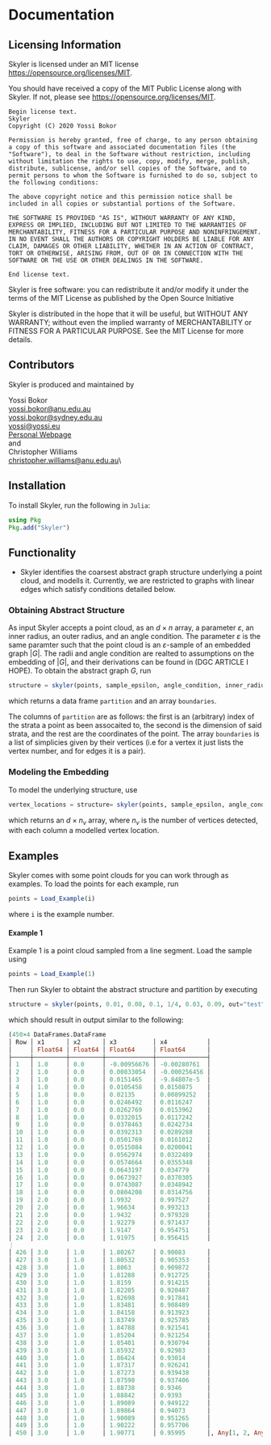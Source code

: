 # Documentation

## Licensing Information

Skyler is licensed under an MIT license <https://opensource.org/licenses/MIT>.

You should have received a copy of the MIT Public License along with Skyler.  If not, please see <https://opensource.org/licenses/MIT>.


```
Begin license text.
Skyler
Copyright (C) 2020 Yossi Bokor

Permission is hereby granted, free of charge, to any person obtaining a copy of this software and associated documentation files (the "Software"), to deal in the Software without restriction, including without limitation the rights to use, copy, modify, merge, publish, distribute, sublicense, and/or sell copies of the Software, and to permit persons to whom the Software is furnished to do so, subject to the following conditions:

The above copyright notice and this permission notice shall be included in all copies or substantial portions of the Software.

THE SOFTWARE IS PROVIDED "AS IS", WITHOUT WARRANTY OF ANY KIND, EXPRESS OR IMPLIED, INCLUDING BUT NOT LIMITED TO THE WARRANTIES OF MERCHANTABILITY, FITNESS FOR A PARTICULAR PURPOSE AND NONINFRINGEMENT. IN NO EVENT SHALL THE AUTHORS OR COPYRIGHT HOLDERS BE LIABLE FOR ANY CLAIM, DAMAGES OR OTHER LIABILITY, WHETHER IN AN ACTION OF CONTRACT, TORT OR OTHERWISE, ARISING FROM, OUT OF OR IN CONNECTION WITH THE SOFTWARE OR THE USE OR OTHER DEALINGS IN THE SOFTWARE.

End license text.
```

Skyler is free software: you can redistribute it and/or modify
 it under the terms of the MIT License as published by
 the Open Source Initiative

 Skyler is distributed in the hope that it will be useful, but WITHOUT ANY WARRANTY; without even the implied warranty of MERCHANTABILITY or FITNESS FOR A PARTICULAR PURPOSE.  See the MIT License for more details.

## Contributors

Skyler is produced and maintained by

Yossi Bokor \
<yossi.bokor@anu.edu.au> \
<yossi.bokor@sydney.edu.au> \
<yossi@yossi.eu> \
[Personal Webpage](http://yossi.eu) \
and \
Christopher Williams\
<christopher.williams@anu.edu.au>\
## Installation
To install Skyler, run the following in `Julia`:
```julia
using Pkg
Pkg.add("Skyler")
```

## Functionality
- Skyler identifies the coarsest abstract graph structure underlying a point cloud, and modells it. Currently, we are restricted to graphs with linear edges which satisfy conditions detailed below. 


### Obtaining Abstract Structure

As input Skyler accepts a point cloud, as an $d \times n$ array, a parameter $\varepsilon$, an inner radius, an outer radius, and an angle condition. The parameter $\varepsilon$ is the same paramter such that the point cloud is an $\varepsilon$-sample of an embedded graph $|G|$. The radii and angle condition are realted to assumptions on the embedding of $|G|$, and their derivations can be found in (DGC ARTICLE I HOPE). To obtain the abstract graph $G$, run 

```julia
structure = skyler(points, sample_epsilon, angle_condition, inner_radius, outer_radius, vertex_threshold, edge_threshold, out="struct")
```

which returns a data frame `partition` and an array `boundaries`.

The columns of `partition` are as follows: the first is an (arbitrary) index of the strata a point as been assocaited to, the second is the dimension of said strata, and the rest are the coordinates of the point. The array `boundaries` is a list of simplicies given by their vertices (i.e for a vertex it just lists the vertex number, and for edges it is a pair).

### Modeling the Embedding

To model the underlying structure, use 

```julia
vertex_locations = structure= skyler(points, sample_epsilon, angle_condition, inner_radius, outer_radius, vertex_threshold, edge_threshold)
```

which returns an $d \times n_v$ array, where $n_v$ is the number of vertices detected, with each column a modelled vertex location.

## Examples

Skyler comes with some point clouds for you can work through as examples. To load the points for each example, run

```julia
points = Load_Example(i)
```
where `i` is the example number.

#### Example 1

Example 1 is a point cloud sampled from a line segment. Load the sample using 

```julia
points = Load_Example(1)
```

Then run Skyler to obtaint the abstract structure and partition by executing 

```julia
structure = skyler(points, 0.01, 0.08, 0.1, 1/4, 0.03, 0.09, out="test")
```
which should result in output similar to the following:

```julia
(450×4 DataFrames.DataFrame
│ Row │ x1      │ x2      │ x3          │ x4           │
│     │ Float64 │ Float64 │ Float64     │ Float64      │
├─────┼─────────┼─────────┼─────────────┼──────────────┤
│ 1   │ 1.0     │ 0.0     │ -0.00956676 │ -0.00280761  │
│ 2   │ 1.0     │ 0.0     │ 0.00833054  │ -0.000256456 │
│ 3   │ 1.0     │ 0.0     │ 0.0151465   │ -9.84807e-5  │
│ 4   │ 1.0     │ 0.0     │ 0.0105458   │ 0.0150875    │
│ 5   │ 1.0     │ 0.0     │ 0.02135     │ 0.00899252   │
│ 6   │ 1.0     │ 0.0     │ 0.0246492   │ 0.0116247    │
│ 7   │ 1.0     │ 0.0     │ 0.0262769   │ 0.0153962    │
│ 8   │ 1.0     │ 0.0     │ 0.0332015   │ 0.0117242    │
│ 9   │ 1.0     │ 0.0     │ 0.0378463   │ 0.0242734    │
│ 10  │ 1.0     │ 0.0     │ 0.0392313   │ 0.0289288    │
│ 11  │ 1.0     │ 0.0     │ 0.0501769   │ 0.0161012    │
│ 12  │ 1.0     │ 0.0     │ 0.0515084   │ 0.0200041    │
│ 13  │ 1.0     │ 0.0     │ 0.0562974   │ 0.0322489    │
│ 14  │ 1.0     │ 0.0     │ 0.0574664   │ 0.0355348    │
│ 15  │ 1.0     │ 0.0     │ 0.0643197   │ 0.034779     │
│ 16  │ 1.0     │ 0.0     │ 0.0673927   │ 0.0370305    │
│ 17  │ 1.0     │ 0.0     │ 0.0743087   │ 0.0348942    │
│ 18  │ 1.0     │ 0.0     │ 0.0804208   │ 0.0314756    │
│ 19  │ 2.0     │ 0.0     │ 1.9932      │ 0.997527     │
│ 20  │ 2.0     │ 0.0     │ 1.96634     │ 0.993213     │
│ 21  │ 2.0     │ 0.0     │ 1.9432      │ 0.979328     │
│ 22  │ 2.0     │ 0.0     │ 1.92279     │ 0.971437     │
│ 23  │ 2.0     │ 0.0     │ 1.9147      │ 0.954751     │
│ 24  │ 2.0     │ 0.0     │ 1.91975     │ 0.956415     │
⋮
│ 426 │ 3.0     │ 1.0     │ 1.80267     │ 0.90083      │
│ 427 │ 3.0     │ 1.0     │ 1.80532     │ 0.905353     │
│ 428 │ 3.0     │ 1.0     │ 1.8063      │ 0.909872     │
│ 429 │ 3.0     │ 1.0     │ 1.81288     │ 0.912725     │
│ 430 │ 3.0     │ 1.0     │ 1.8159      │ 0.914215     │
│ 431 │ 3.0     │ 1.0     │ 1.82205     │ 0.920487     │
│ 432 │ 3.0     │ 1.0     │ 1.82698     │ 0.917841     │
│ 433 │ 3.0     │ 1.0     │ 1.83481     │ 0.908489     │
│ 434 │ 3.0     │ 1.0     │ 1.84158     │ 0.913923     │
│ 435 │ 3.0     │ 1.0     │ 1.83749     │ 0.925785     │
│ 436 │ 3.0     │ 1.0     │ 1.84788     │ 0.921541     │
│ 437 │ 3.0     │ 1.0     │ 1.85204     │ 0.921254     │
│ 438 │ 3.0     │ 1.0     │ 1.85401     │ 0.930794     │
│ 439 │ 3.0     │ 1.0     │ 1.85932     │ 0.92983      │
│ 440 │ 3.0     │ 1.0     │ 1.86424     │ 0.93014      │
│ 441 │ 3.0     │ 1.0     │ 1.87317     │ 0.926241     │
│ 442 │ 3.0     │ 1.0     │ 1.87273     │ 0.939438     │
│ 443 │ 3.0     │ 1.0     │ 1.87598     │ 0.937406     │
│ 444 │ 3.0     │ 1.0     │ 1.88738     │ 0.9346       │
│ 445 │ 3.0     │ 1.0     │ 1.88842     │ 0.9393       │
│ 446 │ 3.0     │ 1.0     │ 1.89089     │ 0.949122     │
│ 447 │ 3.0     │ 1.0     │ 1.89864     │ 0.94073      │
│ 448 │ 3.0     │ 1.0     │ 1.90089     │ 0.951265     │
│ 449 │ 3.0     │ 1.0     │ 1.90222     │ 0.957706     │
│ 450 │ 3.0     │ 1.0     │ 1.90771     │ 0.95995      │, Any[1, 2, Any[1, 2]], (Array{Any,1}[[1, 3, 4, 5, 6, 7, 8, 9, 10, 11, 12, 13, 14, 15, 16, 17, 18, 19], [2, 443, 437, 433, 430, 431, 432, 434, 435, 436  …  440, 441, 442, 444, 445, 446, 447, 448, 449, 450]], 2, Array{Any,1}[[20, 21, 22, 23, 24, 25, 26, 27, 28, 29  …  420, 421, 422, 423, 424, 425, 426, 427, 428, 429]], 1))
```

